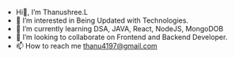 - Hi👋, I’m Thanushree.L
- 👀 I’m interested in Being Updated with Technologies.
- 🌱 I’m currently learning DSA, JAVA, React, NodeJS, MongoDOB
- 💞️ I’m looking to collaborate on Frontend and Backend Developer.
- 📫 How to reach me thanu4197@gmail.com

<!---
Thanushree1997/Thanushree1997 is a ✨ special ✨ repository because its `README.md` (this file) appears on your GitHub profile.
You can click the Preview link to take a look at your changes.
--->
